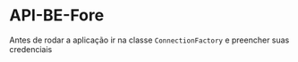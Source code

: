 ﻿# API-BE-Fore
Antes de rodar a aplicação ir na classe ```ConnectionFactory``` e preencher suas credenciais
